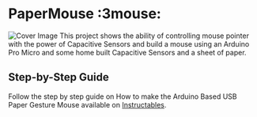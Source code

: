 # PaperMouse :3mouse:
![Cover Image](https://cdn.instructables.com/F3U/GG5M/JEEUB9DN/F3UGG5MJEEUB9DN.LARGE.jpg?auto=webp&frame=1&fit=bounds)
This project shows the ability of controlling mouse pointer with the power of Capacitive Sensors and build a mouse using an Arduino Pro Micro and some home built Capacitive Sensors and a sheet of paper.

## Step-by-Step Guide
Follow the step by step guide on How to make the Arduino Based USB Paper Gesture Mouse available on [Instructables](https://www.instructables.com/id/Arduino-Based-USB-Paper-Gesture-Mouse/).
